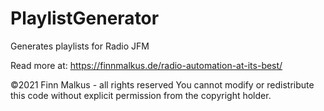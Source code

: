 # PlaylistGenerator
 Generates playlists for Radio JFM

Read more at: https://finnmalkus.de/radio-automation-at-its-best/

©2021 Finn Malkus - all rights reserved
You cannot modify or redistribute this code without explicit permission from the copyright holder.